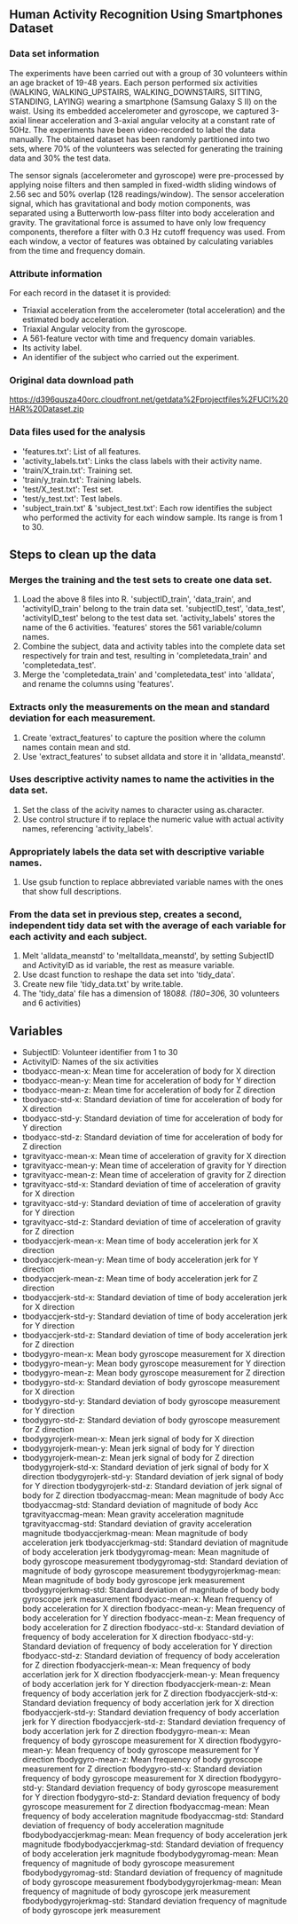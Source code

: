 ## Human Activity Recognition Using Smartphones Dataset
### Data set information
The experiments have been carried out with a group of 30 volunteers within an age bracket of 19-48 years. Each person performed six activities (WALKING, WALKING_UPSTAIRS, WALKING_DOWNSTAIRS, SITTING, STANDING, LAYING) wearing a smartphone (Samsung Galaxy S II) on the waist. Using its embedded accelerometer and gyroscope, we captured 3-axial linear acceleration and 3-axial angular velocity at a constant rate of 50Hz. The experiments have been video-recorded to label the data manually. The obtained dataset has been randomly partitioned into two sets, where 70% of the volunteers was selected for generating the training data and 30% the test data. 

The sensor signals (accelerometer and gyroscope) were pre-processed by applying noise filters and then sampled in fixed-width sliding windows of 2.56 sec and 50% overlap (128 readings/window). The sensor acceleration signal, which has gravitational and body motion components, was separated using a Butterworth low-pass filter into body acceleration and gravity. The gravitational force is assumed to have only low frequency components, therefore a filter with 0.3 Hz cutoff frequency was used. From each window, a vector of features was obtained by calculating variables from the time and frequency domain.
### Attribute information
For each record in the dataset it is provided: 
- Triaxial acceleration from the accelerometer (total acceleration) and the estimated body acceleration. 
- Triaxial Angular velocity from the gyroscope. 
- A 561-feature vector with time and frequency domain variables. 
- Its activity label. 
- An identifier of the subject who carried out the experiment.
### Original data download path
https://d396qusza40orc.cloudfront.net/getdata%2Fprojectfiles%2FUCI%20HAR%20Dataset.zip
### Data files used for the analysis
- 'features.txt': List of all features.
- 'activity_labels.txt': Links the class labels with their activity name.
- 'train/X_train.txt': Training set.
- 'train/y_train.txt': Training labels.
- 'test/X_test.txt': Test set.
- 'test/y_test.txt': Test labels.
- 'subject_train.txt' & 'subject_test.txt': Each row identifies the subject who performed the activity for each window sample. Its range is from 1 to 30. 

## Steps to clean up the data
### Merges the training and the test sets to create one data set.
1. Load the above 8 files into R. 'subjectID_train', 'data_train', and 'activityID_train' belong to the train data set. 'subjectID_test', 'data_test', 'activityID_test' belong to the test data set. 'activity_labels' stores the name of the 6 activities. 'features' stores the 561 variable/column names. 
2. Combine the subject, data and activity tables into the complete data set respectively for train and test, resulting in 'completedata_train' and 'completedata_test'.
3. Merge the 'completedata_train' and 'completedata_test' into 'alldata', and rename the columns using 'features'. 
### Extracts only the measurements on the mean and standard deviation for each measurement.
1. Create 'extract_features' to capture the position where the column names contain mean and std.
2. Use 'extract_features' to subset alldata and store it in 'alldata_meanstd'.
### Uses descriptive activity names to name the activities in the data set.
1. Set the class of the acivity names to character using as.character.
2. Use control structure if to replace the numeric value with actual activity names, referencing 'activity_labels'.
### Appropriately labels the data set with descriptive variable names.
1. Use gsub function to replace abbreviated variable names with the ones that show full descriptions.
### From the data set in previous step, creates a second, independent tidy data set with the average of each variable for each activity and each subject.
1. Melt 'alldata_meanstd' to 'meltalldata_meanstd', by setting SubjectID and ActivityID as id variable, the rest as measure variable.
2. Use dcast function to reshape the data set into 'tidy_data'.
3. Create new file 'tidy_data.txt' by write.table.
4. The 'tidy_data' file has a dimension of 180*88. (180=30*6, 30 volunteers and 6 activities)

## Variables
- SubjectID: Volunteer identifier from 1 to 30
- ActivityID: Names of the six activities
- tbodyacc-mean-x: Mean time for acceleration of body for X direction
- tbodyacc-mean-y: Mean time for acceleration of body for Y direction
- tbodyacc-mean-z: Mean time for acceleration of body for Z direction
- tbodyacc-std-x: Standard deviation of time for acceleration of body for X direction
- tbodyacc-std-y: Standard deviation of time for acceleration of body for Y direction
- tbodyacc-std-z: Standard deviation of time for acceleration of body for Z direction
- tgravityacc-mean-x: Mean time of acceleration of gravity for X direction
- tgravityacc-mean-y: Mean time of acceleration of gravity for Y direction
- tgravityacc-mean-z: Mean time of acceleration of gravity for Z direction
- tgravityacc-std-x: Standard deviation of time of acceleration of gravity for X direction
- tgravityacc-std-y: Standard deviation of time of acceleration of gravity for Y direction
- tgravityacc-std-z: Standard deviation of time of acceleration of gravity for Z direction
- tbodyaccjerk-mean-x: Mean time of body acceleration jerk for X direction
- tbodyaccjerk-mean-y: Mean time of body acceleration jerk for Y direction
- tbodyaccjerk-mean-z: Mean time of body acceleration jerk for Z direction
- tbodyaccjerk-std-x: Standard deviation of time of body acceleration jerk for X direction
- tbodyaccjerk-std-y: Standard deviation of time of body acceleration jerk for Y direction
- tbodyaccjerk-std-z: Standard deviation of time of body acceleration jerk for Z direction
- tbodygyro-mean-x: Mean body gyroscope measurement for X direction
- tbodygyro-mean-y: Mean body gyroscope measurement for Y direction
- tbodygyro-mean-z: Mean body gyroscope measurement for Z direction
- tbodygyro-std-x: Standard deviation of body gyroscope measurement for X direction
- tbodygyro-std-y: Standard deviation of body gyroscope measurement for Y direction
- tbodygyro-std-z: Standard deviation of body gyroscope measurement for Z direction
- tbodygyrojerk-mean-x: Mean jerk signal of body for X direction
- tbodygyrojerk-mean-y: Mean jerk signal of body for Y direction
- tbodygyrojerk-mean-z: Mean jerk signal of body for Z direction
tbodygyrojerk-std-x: Standard deviation of jerk signal of body for X direction
tbodygyrojerk-std-y: Standard deviation of jerk signal of body for Y direction
tbodygyrojerk-std-z: Standard deviation of jerk signal of body for Z direction
tbodyaccmag-mean: Mean magnitude of body Acc
tbodyaccmag-std: Standard deviation of magnitude of body Acc
tgravityaccmag-mean: Mean gravity acceleration magnitude
tgravityaccmag-std: Standard deviation of gravity acceleration magnitude
tbodyaccjerkmag-mean: Mean magnitude of body acceleration jerk
tbodyaccjerkmag-std: Standard deviation of magnitude of body acceleration jerk
tbodygyromag-mean: Mean magnitude of body gyroscope measurement
tbodygyromag-std: Standard deviation of magnitude of body gyroscope measurement
tbodygyrojerkmag-mean: Mean magnitude of body body gyroscope jerk measurement
tbodygyrojerkmag-std: Standard deviation of magnitude of body body gyroscope jerk measurement
fbodyacc-mean-x: Mean frequency of body acceleration for X direction
fbodyacc-mean-y: Mean frequency of body acceleration for Y direction
fbodyacc-mean-z: Mean frequency of body acceleration for Z direction
fbodyacc-std-x: Standard deviation of frequency of body acceleration for X direction
fbodyacc-std-y: Standard deviation of frequency of body acceleration for Y direction
fbodyacc-std-z: Standard deviation of frequency of body acceleration for Z direction
fbodyaccjerk-mean-x: Mean frequency of body accerlation jerk for X direction
fbodyaccjerk-mean-y: Mean frequency of body accerlation jerk for Y direction
fbodyaccjerk-mean-z: Mean frequency of body accerlation jerk for Z direction
fbodyaccjerk-std-x: Standard deviation frequency of body accerlation jerk for X direction
fbodyaccjerk-std-y: Standard deviation frequency of body accerlation jerk for Y direction
fbodyaccjerk-std-z: Standard deviation frequency of body accerlation jerk for Z direction
fbodygyro-mean-x: Mean frequency of body gyroscope measurement for X direction
fbodygyro-mean-y: Mean frequency of body gyroscope measurement for Y direction
fbodygyro-mean-z: Mean frequency of body gyroscope measurement for Z direction
fbodygyro-std-x: Standard deviation frequency of body gyroscope measurement for X direction
fbodygyro-std-y: Standard deviation frequency of body gyroscope measurement for Y direction
fbodygyro-std-z: Standard deviation frequency of body gyroscope measurement for Z direction
fbodyaccmag-mean: Mean frequency of body acceleration magnitude
fbodyaccmag-std: Standard deviation of frequency of body acceleration magnitude
fbodybodyaccjerkmag-mean: Mean frequency of body acceleration jerk magnitude
fbodybodyaccjerkmag-std: Standard deviation of frequency of body acceleration jerk magnitude
fbodybodygyromag-mean: Mean frequency of magnitude of body gyroscope measurement
fbodybodygyromag-std: Standard deviation of frequency of magnitude of body gyroscope measurement
fbodybodygyrojerkmag-mean: Mean frequency of magnitude of body gyroscope jerk measurement
fbodybodygyrojerkmag-std: Standard deviation frequency of magnitude of body gyroscope jerk measurement
